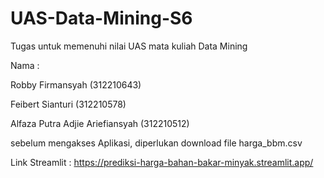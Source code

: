 # UAS-Data-Mining-S6

Tugas untuk memenuhi nilai UAS mata kuliah Data Mining
 
Nama :
 
Robby Firmansyah (312210643)
 
Feibert Sianturi (312210578)
 
Alfaza Putra Adjie Ariefiansyah (312210512) 

sebelum mengakses Aplikasi, diperlukan download file harga_bbm.csv
 
Link Streamlit : https://prediksi-harga-bahan-bakar-minyak.streamlit.app/
